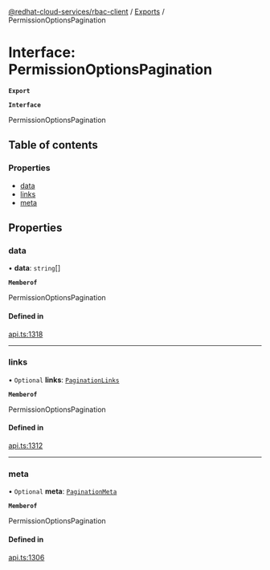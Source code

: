 [@redhat-cloud-services/rbac-client](../README.md) / [Exports](../modules.md) / PermissionOptionsPagination

# Interface: PermissionOptionsPagination

**`Export`**

**`Interface`**

PermissionOptionsPagination

## Table of contents

### Properties

- [data](PermissionOptionsPagination.md#data)
- [links](PermissionOptionsPagination.md#links)
- [meta](PermissionOptionsPagination.md#meta)

## Properties

### data

• **data**: `string`[]

**`Memberof`**

PermissionOptionsPagination

#### Defined in

[api.ts:1318](https://github.com/RedHatInsights/javascript-clients/blob/master/packages/rbac/api.ts#L1318)

___

### links

• `Optional` **links**: [`PaginationLinks`](PaginationLinks.md)

**`Memberof`**

PermissionOptionsPagination

#### Defined in

[api.ts:1312](https://github.com/RedHatInsights/javascript-clients/blob/master/packages/rbac/api.ts#L1312)

___

### meta

• `Optional` **meta**: [`PaginationMeta`](PaginationMeta.md)

**`Memberof`**

PermissionOptionsPagination

#### Defined in

[api.ts:1306](https://github.com/RedHatInsights/javascript-clients/blob/master/packages/rbac/api.ts#L1306)
